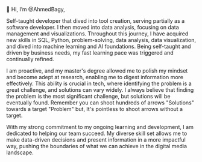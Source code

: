 👋 Hi, I’m @AhmedBagy, 


Self-taught developer that dived into tool creation, serving partially as a software developer. I then moved into data analysis, focusing on data management and visualizations. Throughout this journey, I have acquired new skills in SQL, Python, problem-solving, data analysis, data visualization, and dived into machine learning and AI foundations. Being self-taught and driven by business needs, my fast learning pace was triggered and continually refined.

I am proactive, and my master's degree allowed me to polish my mindset and become adept at research, enabling me to digest information more effectively. This ability is crucial in tech, where identifying the problem is a great challenge, and solutions can vary widely. I always believe that finding the problem is the most significant challenge, but solutions will be eventually found. Remember you can shoot hundreds of arrows "Solutions" towards a target "Problem" but, It's pointless to shoot arrows without a target.

With my strong commitment to my ongoing learning and development, I am dedicated to helping our team succeed. My diverse skill set allows me to make data-driven decisions and present information in a more impactful way, pushing the boundaries of what we can achieve in the digital media landscape.
